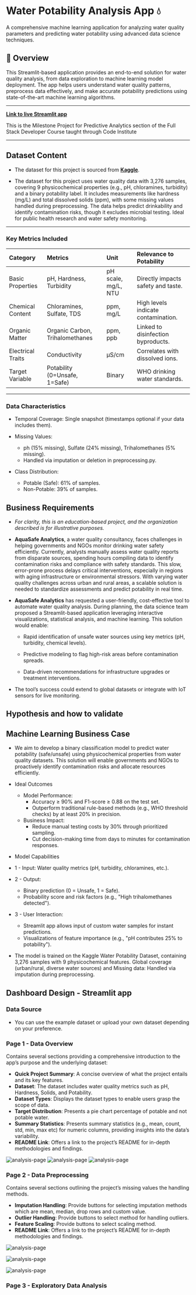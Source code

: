 # Water Potability Analysis App 💧

A comprehensive machine learning application for analyzing water quality parameters and predicting water potability using advanced data science techniques.

## 🌟 Overview

This Streamlit-based application provides an end-to-end solution for water quality analysis, from data exploration to machine learning model deployment. The app helps users understand water quality patterns, preprocess data effectively, and make accurate potability predictions using state-of-the-art machine learning algorithms.

***

**[Link to live Streamlit app]()**

This is the Milestone Project for Predictive Analytics section of the Full Stack Developer Course taught through Code Institute
***


## Dataset Content

* The dataset for this project is sourced from **[Kaggle](https://www.kaggle.com/code/nimapourmoradi/water-potability)**.

* The dataset for this project uses water quality data with 3,276 samples, covering 9 physicochemical properties (e.g., pH, chloramines, turbidity) and a binary potability label. It includes measurements like hardness (mg/L) and total dissolved solids (ppm), with some missing values handled during preprocessing. The data helps predict drinkability and identify contamination risks, though it excludes microbial testing. Ideal for public health research and water safety monitoring.

***

### Key Metrics Included

|Category|Metrics|Unit|Relevance to Potability|
|:----|:----|:----|:----|
|Basic Properties|pH, Hardness, Turbidity|pH scale, mg/L, NTU|Directly impacts safety and taste.|
|Chemical Content|Chloramines, Sulfate, TDS|ppm, mg/L|High levels indicate contamination.|
|Organic Matter|Organic Carbon, Trihalomethanes|ppm, ppb|Linked to disinfection byproducts.|
|Electrical Traits|Conductivity|μS/cm|Correlates with dissolved ions.|
|Target Variable|Potability (0=Unsafe, 1=Safe)|Binary|WHO drinking water standards.|
***

### Data Characteristics

* Temporal Coverage: Single snapshot (timestamps optional if your data includes them).

* Missing Values:
    * ph (15% missing), Sulfate (24% missing), Trihalomethanes (5% missing).
    * Handled via imputation or deletion in preprocessing.py.

* Class Distribution:
    * Potable (Safe): 61% of samples.
    * Non-Potable: 39% of samples.


## Business Requirements

* *For clarity, this is an education-based project, and the organization described is for illustrative purposes.*

* **AquaSafe Analytics**, a water quality consultancy, faces challenges in helping governments and NGOs monitor drinking water safety efficiently. Currently, analysts manually assess water quality reports from disparate sources, spending hours compiling data to identify contamination risks and compliance with safety standards. This slow, error-prone process delays critical interventions, especially in regions with aging infrastructure or environmental stressors. With varying water quality challenges across urban and rural areas, a scalable solution is needed to standardize assessments and predict potability in real time.

* **AquaSafe Analytics** has requested a user-friendly, cost-effective tool to automate water quality analysis. During planning, the data science team proposed a Streamlit-based application leveraging interactive visualizations, statistical analysis, and machine learning. This solution would enable:
   * Rapid identification of unsafe water sources using key metrics (pH, turbidity, chemical levels).

   * Predictive modeling to flag high-risk areas before contamination spreads.

   * Data-driven recommendations for infrastructure upgrades or treatment interventions.

* The tool’s success could extend to global datasets or integrate with IoT sensors for live monitoring.


## Hypothesis and how to validate


## Machine Learning Business Case

* We aim to develop a binary classification model to predict water potability (safe/unsafe) using physicochemical properties from water quality datasets. This solution will enable governments and NGOs to proactively identify contamination risks and allocate resources efficiently.

* Ideal Outcomes
    * Model Performance:
        * Accuracy ≥ 90% and F1-score ≥ 0.88 on the test set.
        * Outperform traditional rule-based methods (e.g., WHO threshold checks) by at least 20% in precision.
    * Business Impact:
        * Reduce manual testing costs by 30% through prioritized sampling.
        * Cut decision-making time from days to minutes for contamination responses.

* Model Capabilities
* 1 - Input: Water quality metrics (pH, turbidity, chloramines, etc.).
* 2 - Output:
    * Binary prediction (0 = Unsafe, 1 = Safe).
    * Probability score and risk factors (e.g., "High trihalomethanes detected").
* 3 - User Interaction:
    * Streamlit app allows input of custom water samples for instant predictions.
    * Visualizations of feature importance (e.g., "pH contributes 25% to potability").

* The model is trained on the Kaggle Water Potability Dataset, containing 3,276 samples with 9 physicochemical features. Global coverage (urban/rural, diverse water sources) and Missing data: Handled via imputation during preprocessing.


## Dashboard Design - Streamlit app

### Data Source

* You can use the example dataset or upload your own dataset depending on your preference.

### Page 1 - Data Overview

Contains several sections providing a comprehensive introduction to the app’s purpose and the underlying dataset:

- **Quick Project Summary**: A concise overview of what the project entails and its key features.
- **Dataset**: The dataset includes water quality metrics such as pH, Hardness, Solids, and Potability. 
- **Dataset Types**: Displays the dataset types to enable users grasp the scope of data.
- **Target Distribution**: Presents a pie chart percentage of potable and not potable water.
- **Summary Statistics**: Presents summary statistics (e.g., mean, count, std, min, max etc) for numeric columns, providing insights into the data’s variability.
- **README Link**: Offers a link to the project’s README for in-depth methodologies and findings.


![analysis-page](readme_images/overview-1.png)
![analysis-page](readme_images/overview-2.png)
![analysis-page](readme_images/overview-3.png)

### Page 2 - Data Preprocessing

Contains several sections outlining the project’s missing values the handling methods.
- **Imputation Handling**: Provide buttons for selecting imputation methods which are mean, median, drop rows and custom value.
- **Outlier Handling**: Provide buttons to select method for handling outliers.
- **Feature Scaling**: Provide buttons to select scaling method.
- **README Link**: Offers a link to the project’s README for in-depth methodologies and findings.

![analysis-page](readme_images/preprocessing-1.png)

![analysis-page](readme_images/preprocessing-2.png)

![analysis-page](readme_images/preprocessing-3.png)

### Page 3 - Exploratory Data Analysis



